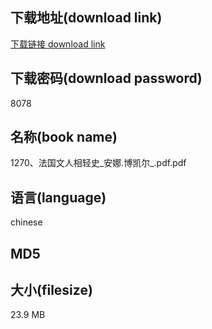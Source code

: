 ## 下载地址(download link)
[下载链接 download link](https://tutu365.netlify.app/?s=1270%E3%80%81%E6%B3%95%E5%9B%BD%E6%96%87%E4%BA%BA%E7%9B%B8%E8%BD%BB%E5%8F%B2_%E5%AE%89%E5%A8%9C.%E5%8D%9A%E5%87%AF%E5%B0%94_.pdf)

## 下载密码(download password)
8078

## 名称(book name)
1270、法国文人相轻史_安娜.博凯尔_.pdf.pdf

## 语言(language)
chinese

## MD5


## 大小(filesize)
23.9 MB
